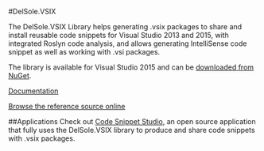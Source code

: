 #DelSole.VSIX

The DelSole.VSIX Library helps generating .vsix packages to share and install reusable code snippets for Visual Studio 2013 and 2015, with integrated Roslyn code analysis, and allows generating IntelliSense code snippet as well as working with .vsi packages.

The library is available for Visual Studio 2015 and can be [downloaded from NuGet](https://www.nuget.org/packages/DelSole.VSIX).

[Documentation](https://github.com/AlessandroDelSole/delsolevsix/tree/master/docs)

[Browse the reference source online](http://delsolevsixrefsource.azurewebsites.net/)

##Applications
Check out [Code Snippet Studio](https://github.com/AlessandroDelSole/CodeSnippetStudio), an open source application that fully uses the DelSole.VSIX library to produce and share code snippets with .vsix packages.
